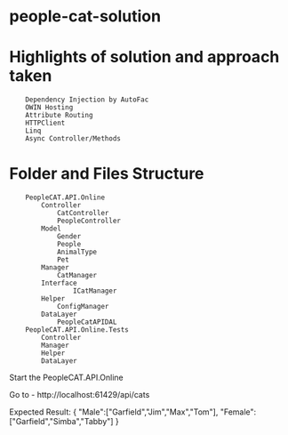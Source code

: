 # people-cat-solution

# Highlights of solution and approach taken
		Dependency Injection by AutoFac
		OWIN Hosting
		Attribute Routing
		HTTPClient
		Linq
		Async Controller/Methods
# Folder and Files Structure
		PeopleCAT.API.Online
			Controller
			    CatController
			    PeopleController
			Model
			    Gender
			    People
			    AnimalType
			    Pet
			Manager
			    CatManager
			Interface
		            ICatManager
			Helper
			    ConfigManager
			DataLayer
			    PeopleCatAPIDAL
		PeopleCAT.API.Online.Tests
			Controller
			Manager
			Helper
			DataLayer


Start the PeopleCAT.API.Online 

Go to - http://localhost:61429/api/cats

Expected Result:
{
	"Male":["Garfield","Jim","Max","Tom"],
	"Female":["Garfield","Simba","Tabby"]
}
